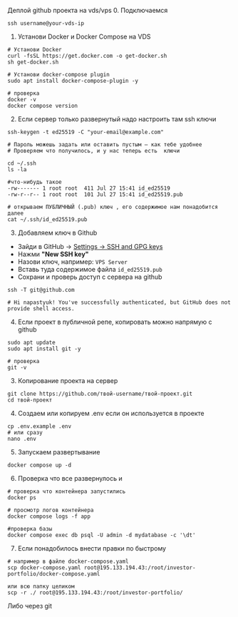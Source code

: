 Деплой github проекта на vds/vps
0. Подключаемся
```
ssh username@your-vds-ip
```

1. Установи Docker и Docker Compose на VDS
```shell
# Установи Docker
curl -fsSL https://get.docker.com -o get-docker.sh
sh get-docker.sh

# Установи docker-compose plugin
sudo apt install docker-compose-plugin -y

# проверка
docker -v
docker compose version
```

2. Если сервер только развернутый надо настроить там ssh ключи
```shell
ssh-keygen -t ed25519 -C "your-email@example.com"

# Пароль можешь задать или оставить пустым — как тебе удобнее
# Проверяем что получилось, и у нас теперь есть  ключи

cd ~/.ssh
ls -la

#что-нибудь такое
-rw------- 1 root root  411 Jul 27 15:41 id_ed25519
-rw-r--r-- 1 root root  101 Jul 27 15:41 id_ed25519.pub

# открываем ПУБЛИЧНЫЙ (.pub) ключ , его содержимое нам понадобится далее
cat ~/.ssh/id_ed25519.pub
```

3. Добавляем ключ в Github
- Зайди в GitHub → [Settings → SSH and GPG keys](https://github.com/settings/keys)
- Нажми **"New SSH key"**
- Назови ключ, например: `VPS Server`
- Вставь туда содержимое файла `id_ed25519.pub`
- Сохрани и проверь доступ c сервера на github
```shell
ssh -T git@github.com

# Hi napastyuk! You've successfully authenticated, but GitHub does not provide shell access.
```

4. Если проект в публичной репе, копировать можно напрямую с github
```shell
sudo apt update
sudo apt install git -y

# проверка
git -v
```

3. Копирование проекта на сервер
```shell
git clone https://github.com/твой-username/твой-проект.git
cd твой-проект
```

4. Создаем или копируем .env если он используется в проекте
```
cp .env.example .env
# или сразу
nano .env
```

5. Запускаем развертывание
```shell
docker compose up -d
```

6. Проверка что все развернулось и 
```shell
# проверка что контейнера запустились
docker ps

# просмотр логов контейнера
docker compose logs -f app

#проверка базы
docker compose exec db psql -U admin -d mydatabase -c '\dt'
```

7. Если понадобилось внести правки по быстрому
```
# например в файле docker-compose.yaml
scp docker-compose.yaml root@195.133.194.43:/root/investor-portfolio/docker-compose.yaml

или всю папку целиком
scp -r ./ root@195.133.194.43:/root/investor-portfolio/
```

Либо через git